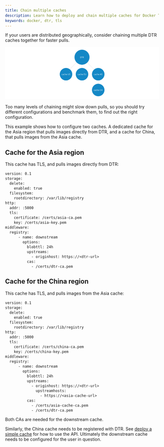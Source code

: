 ```yaml
---
title: Chain multiple caches
description: Learn how to deploy and chain multiple caches for Docker Trusted Registry, to cover multiple regions or offices
keywords: docker, dtr, tls
---
```


If your users are distributed geographically, consider chaining multiple DTR
caches together for faster pulls.

![cache chaining](../../../images/chaining-1.svg)

Too many levels of chaining might slow down pulls, so you should try different
configurations and benchmark them, to find out the right configuration.

This example shows how to configure two caches. A dedicated cache for
the Asia region that pulls images directly from DTR, and a cache for China, that
pulls images from the Asia cache.

## Cache for the Asia region

This cache has TLS, and pulls images directly from DTR:

```
version: 0.1
storage:
  delete:
    enabled: true
  filesystem:
    rootdirectory: /var/lib/registry
http:
  addr: :5000
  tls:
    certificate: /certs/asia-ca.pem
    key: /certs/asia-key.pem
middleware:
  registry:
      - name: downstream
        options:
          blobttl: 24h
          upstreams:
            - originhost: https://<dtr-url>
          cas:
            - /certs/dtr-ca.pem
```

## Cache for the China region

This cache has TLS, and pulls images from the Asia cache:

```
version: 0.1
storage:
  delete:
    enabled: true
  filesystem:
    rootdirectory: /var/lib/registry
http:
  addr: :5000
  tls:
    certificate: /certs/china-ca.pem
    key: /certs/china-key.pem
middleware:
  registry:
      - name: downstream
        options:
          blobttl: 24h
          upstreams:
            - originhost: https://<dtr-url>
              upstreamhosts:
                - https://<asia-cache-url>
          cas:
            - /certs/asia-cache-ca.pem
            - /certs/dtr-ca.pem
```

Both CAs are needed for the downstream cache.

Similarly, the China cache needs to be registered with DTR. See [deploy a simple cache](/datacenter/dtr/2.2/guides/admin/configure/deploy-caches/#deploy-a-simple-cache) for how to use the API.
Ultimately the downstream cache needs to be configured for the user in question.
